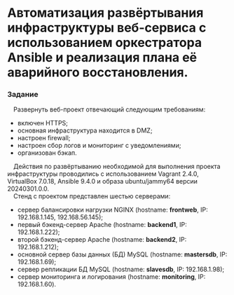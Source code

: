 # Автоматизация развёртывания инфраструктуры веб-сервиса с использованием оркестратора Ansible и реализация плана её аварийного восстановления.
### Задание
&ensp;&ensp;Развернуть веб-проект отвечающий следующим требованиям:
  - включен HTTPS;
  - основная инфраструктура находится в DMZ;
  - настроен firewall;
  - настроен сбор логов и мониторинг с уведомлениями;
  - организован бэкап.<br/>
  
&ensp;&ensp;Действия по развёртыванию необходимой для выполнения проекта инфраструктуры проводились с использованием Vagrant 2.4.0, VirtualBox 7.0.18, Ansible 9.4.0 и образа ubuntu/jammy64 версии 20240301.0.0.<br/> 
&ensp;&ensp;Стенд с проектом представлен шестью серверами:
  - сервер балансировки нагрузки NGINX (hostname: **frontweb**, IP: 192.168.1.145, 192.168.56.145);
  - первый бэкенд-сервер Apache (hostname: **backend1**, IP: 192.168.1.222);
  - второй бэкенд-сервер Apache (hostname: **backend2**, IP: 192.168.1.212);
  - основной сервер базы данных (БД) MySQL (hostname: **mastersdb**, IP: 192.168.1.69);
  - cервер репликации БД MySQL (hostname: **slavesdb**, IP: 192.168.1.98);
  - cервер мониторинга и логирования (hostname: **monitoring**, IP: 192.168.1.60).
   
